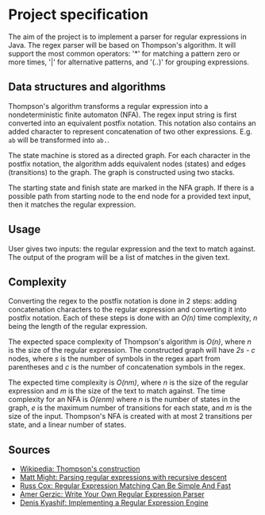 # Project specification
The aim of the project is to implement a parser for regular expressions in Java. The regex parser will be
based on Thompson's algorithm. It will support the most common operators: '*' for matching a pattern zero
or more times, '|' for alternative patterns, and '(..)' for grouping expressions.

## Data structures and algorithms
Thompson's algorithm transforms a regular expression into a nondeterministic finite automaton (NFA).
The regex input string is first converted into an equivalent postfix notation. This notation also
contains an added character to represent concatenation of two other expressions. E.g. `ab` will be transformed
into `ab.`.

The state machine is stored as a directed graph. For each character in the postfix notation,
the algorithm adds equivalent nodes (states) and edges (transitions) to the graph. The graph is constructed
using two stacks.

The starting state and finish state are marked in the NFA graph. If there is a possible path from starting node
to the end node for a provided text input, then it matches the regular expression.

## Usage
User gives two inputs: the regular expression and the text to match against. The output
of the program will be a list of matches in the given text.

## Complexity

Converting the regex to the postfix notation is done in 2 steps: adding concatenation characters to
the regular expression and converting it into postfix notation. Each of these steps is done with an _O(n)_ time complexity,
_n_ being the length of the regular expression.

The expected space complexity of Thompson's algorithm is _O(n)_, where _n_ is the size of the 
regular expression. The constructed graph will have _2s - c_ nodes, where _s_ is the number of symbols in
the regex apart from parentheses and _c_ is the number of concatenation symbols in the regex.

The expected time complexity is _O(nm)_, where _n_ is the size of the regular expression and _m_ is the size
of the text to match against. The time complexity for an NFA is _O(enm)_ where _n_ is the number of states
in the graph, _e_ is the maximum number of transitions for each state, and _m_ is the size of the input.
Thompson's NFA is created with at most 2 transitions per state, and a linear number of states.

## Sources

- [Wikipedia: Thompson's construction](https://en.wikipedia.org/wiki/Thompson%27s_construction)
- [Matt Might: Parsing regular expressions with recursive descent](http://matt.might.net/articles/parsing-regex-with-recursive-descent/)
- [Russ Cox: Regular Expression Matching Can Be Simple And Fast](https://swtch.com/~rsc/regexp/regexp1.html)
- [Amer Gerzic: Write Your Own Regular Expression Parser](https://www.codeguru.com/cpp/cpp/cpp_mfc/parsing/article.php/c4093/Write-Your-Own-Regular-Expression-Parser.htm)
- [Denis Kyashif: Implementing a Regular Expression Engine](https://deniskyashif.com/implementing-a-regular-expression-engine/)  